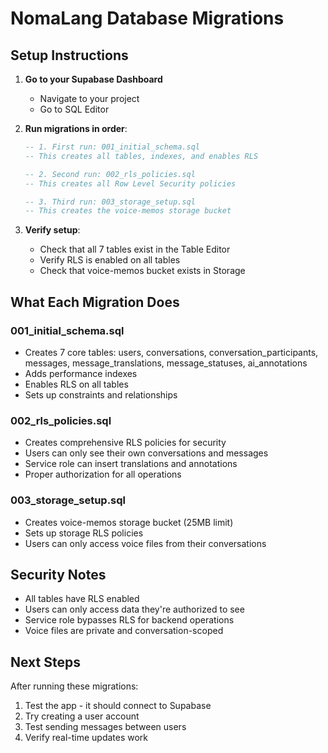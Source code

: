 # NomaLang Database Migrations

## Setup Instructions

1. **Go to your Supabase Dashboard**
   - Navigate to your project
   - Go to SQL Editor

2. **Run migrations in order**:
   ```sql
   -- 1. First run: 001_initial_schema.sql
   -- This creates all tables, indexes, and enables RLS
   
   -- 2. Second run: 002_rls_policies.sql  
   -- This creates all Row Level Security policies
   
   -- 3. Third run: 003_storage_setup.sql
   -- This creates the voice-memos storage bucket
   ```

3. **Verify setup**:
   - Check that all 7 tables exist in the Table Editor
   - Verify RLS is enabled on all tables
   - Check that voice-memos bucket exists in Storage

## What Each Migration Does

### 001_initial_schema.sql
- Creates 7 core tables: users, conversations, conversation_participants, messages, message_translations, message_statuses, ai_annotations
- Adds performance indexes
- Enables RLS on all tables
- Sets up constraints and relationships

### 002_rls_policies.sql
- Creates comprehensive RLS policies for security
- Users can only see their own conversations and messages
- Service role can insert translations and annotations
- Proper authorization for all operations

### 003_storage_setup.sql
- Creates voice-memos storage bucket (25MB limit)
- Sets up storage RLS policies
- Users can only access voice files from their conversations

## Security Notes

- All tables have RLS enabled
- Users can only access data they're authorized to see
- Service role bypasses RLS for backend operations
- Voice files are private and conversation-scoped

## Next Steps

After running these migrations:
1. Test the app - it should connect to Supabase
2. Try creating a user account
3. Test sending messages between users
4. Verify real-time updates work
